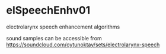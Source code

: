 elSpeechEnhv01
==============

electrolarynx speech enhancement algorithms

sound samples can be accessible from
https://soundcloud.com/oytunoktay/sets/electrolarynx-speech
